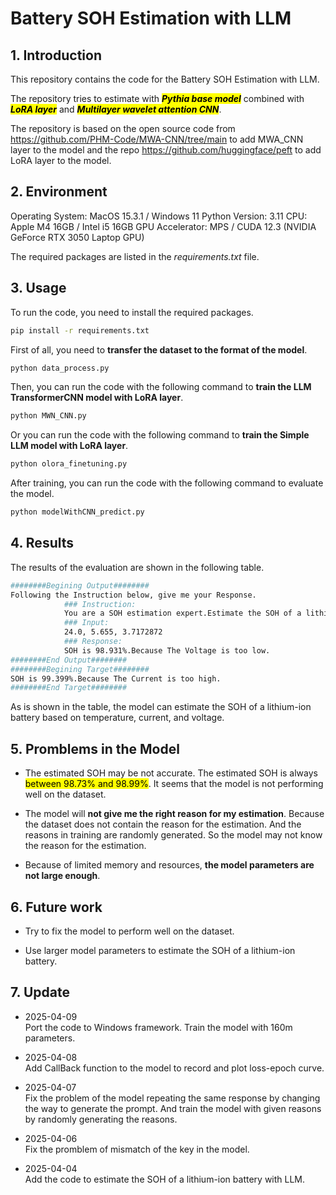 # Battery SOH Estimation with LLM

## 1. Introduction
This repository contains the code for the Battery SOH Estimation with LLM. 

The repository tries to estimate with <mark>**_Pythia base model_**</mark> combined with <mark>**_LoRA layer_**</mark> and <mark>**_Multilayer wavelet attention CNN_**</mark>.

The repository is based on the open source code from https://github.com/PHM-Code/MWA-CNN/tree/main to add MWA_CNN layer to the model and the repo https://github.com/huggingface/peft to add LoRA layer to the model.

## 2. Environment
Operating System: MacOS 15.3.1  / Windows 11
Python Version: 3.11
CPU: Apple M4 16GB  / Intel i5 16GB
GPU Accelerator: MPS / CUDA 12.3 (NVIDIA GeForce RTX 3050 Laptop GPU)

The required packages are listed in the *requirements.txt* file.

## 3. Usage
To run the code, you need to install the required packages.
```bash
pip install -r requirements.txt
```
First of all, you need to **transfer the dataset to the format of the model**.
```bash
python data_process.py
```
Then, you can run the code with the following command to **train the LLM TransformerCNN model with LoRA layer**.
```bash
python MWN_CNN.py
```
Or you can run the code with the following command to **train the Simple LLM model with LoRA layer**.
```bash
python olora_finetuning.py
```

After training, you can run the code with the following command to evaluate the model.
```bash
python modelWithCNN_predict.py
```

## 4. Results
The results of the evaluation are shown in the following table.
```bash
########Begining Output########
Following the Instruction below, give me your Response.
			### Instruction:
			You are a SOH estimation expert.Estimate the SOH of a lithium-ion battery based on temperature, current, and voltage:[24.0, 5.655, 3.7172872].And give me the reason for your estimation.
			### Input:
			24.0, 5.655, 3.7172872
			### Response:
			SOH is 98.931%.Because The Voltage is too low.
########End Output########
########Begining Target########
SOH is 99.399%.Because The Current is too high.
########End Target########
```

As is shown in the table, the model can estimate the SOH of a lithium-ion battery based on temperature, current, and voltage.

## 5. Promblems in the Model

* The estimated SOH may be not accurate. The estimated SOH is always <mark>between 98.73% and 98.99%</mark>. It seems that the model is not performing well on the dataset.

* The model will **not give me the right reason for my estimation**. Because the dataset does not contain the reason for the estimation. And the reasons in training are randomly generated. So the model may not know the reason for the estimation.

* Because of limited memory and resources, **the model parameters are not large enough**.

## 6. Future work

* Try to fix the model to perform well on the dataset.

* Use larger model parameters to estimate the SOH of a lithium-ion battery.

## 7. Update

* 2025-04-09  
Port the code to Windows framework. Train the model with 160m parameters.

* 2025-04-08  
Add CallBack function to the model to record and plot loss-epoch curve.

* 2025-04-07  
Fix the problem of the model repeating the same response by changing the way to generate the prompt. And train the model with given reasons by randomly generating the reasons.

* 2025-04-06  
Fix the promblem of mismatch of the key in the model.

* 2025-04-04  
Add the code to estimate the SOH of a lithium-ion battery with LLM.
